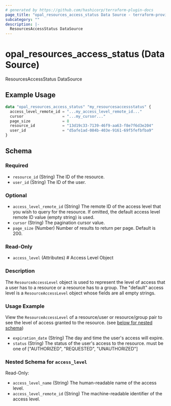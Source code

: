 ```yaml
---
# generated by https://github.com/hashicorp/terraform-plugin-docs
page_title: "opal_resources_access_status Data Source - terraform-provider-opal"
subcategory: ""
description: |-
  ResourcesAccessStatus DataSource
---
```


# opal_resources_access_status (Data Source)

ResourcesAccessStatus DataSource

## Example Usage

```terraform
data "opal_resources_access_status" "my_resourcesaccessstatus" {
  access_level_remote_id = "...my_access_level_remote_id..."
  cursor                 = "...my_cursor..."
  page_size              = 8
  resource_id            = "13d19c33-7139-46f9-aa63-f8e7f6d3e204"
  user_id                = "d5afe1ad-084b-403e-9161-69f5fefbfba9"
}
```

<!-- schema generated by tfplugindocs -->
## Schema

### Required

- `resource_id` (String) The ID of the resource.
- `user_id` (String) The ID of the user.

### Optional

- `access_level_remote_id` (String) The remote ID of the access level that you wish to query for the resource. If omitted, the default access level remote ID value (empty string) is used.
- `cursor` (String) The pagination cursor value.
- `page_size` (Number) Number of results to return per page. Default is 200.

### Read-Only

- `access_level` (Attributes) # Access Level Object
### Description
The `ResourceAccessLevel` object is used to represent the level of access that a user has to a resource or a resource has to a group. The "default" access
level is a `ResourceAccessLevel` object whose fields are all empty strings.

### Usage Example
View the `ResourceAccessLevel` of a resource/user or resource/group pair to see the level of access granted to the resource. (see [below for nested schema](#nestedatt--access_level))
- `expiration_date` (String) The day and time the user's access will expire.
- `status` (String) The status of the user's access to the resource. must be one of ["AUTHORIZED", "REQUESTED", "UNAUTHORIZED"]

<a id="nestedatt--access_level"></a>
### Nested Schema for `access_level`

Read-Only:

- `access_level_name` (String) The human-readable name of the access level.
- `access_level_remote_id` (String) The machine-readable identifier of the access level.


